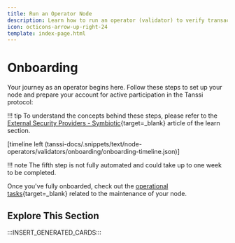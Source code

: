 ```yaml
---
title: Run an Operator Node
description: Learn how to run an operator (validator) to verify transactions across Tanssi-powered networks, providing security and earning rewards for your contribution.
icon: octicons-arrow-up-right-24
template: index-page.html
---
```


# Onboarding

Your journey as an operator begins here. Follow these steps to set up your node and prepare your account for active participation in the Tanssi protocol:

!!! tip
    To understand the concepts behind these steps, please refer to the [External Security Providers - Symbiotic](/learn/tanssi/external-security-providers/symbiotic/){target=\_blank} article of the learn section.

[timeline left (tanssi-docs/.snippets/text/node-operators/validators/onboarding/onboarding-timeline.json)]

!!! note
    The fifth step is not fully automated and could take up to one week to be completed.

Once you've fully onboarded, check out the [operational tasks](/node-operators/validators/operational-tasks/){target=\_blank} related to the maintenance of your node.

## Explore This Section

:::INSERT_GENERATED_CARDS:::
